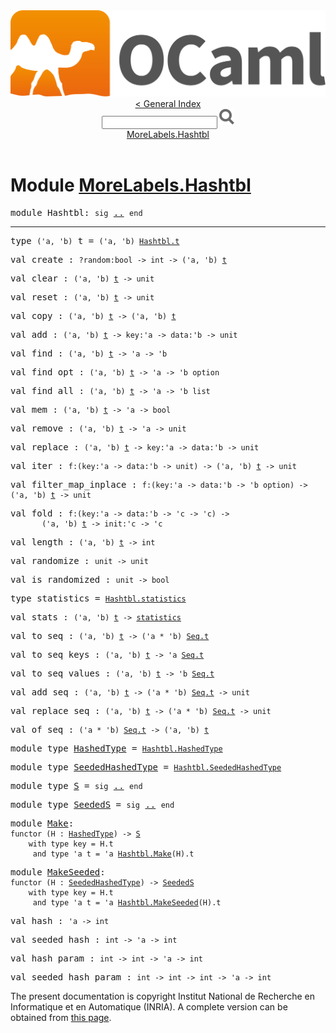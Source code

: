 <!-- ((! set title API !)) ((! set documentation !)) ((! set api !)) ((! set nobreadcrumb !)) -->
<div class="content api"><header><nav class="toc brand"><a class="brand" href="https://ocaml.org/"><img src="colour-logo-gray.svg" class="svg" alt="OCaml"></a></nav><nav class="toc"><a href="index.html">&lt; General Index</a><div class="api_search"><input type="text" name="apisearch" id="api_search" oninput="mySearch(false);" onkeypress="this.oninput();" onclick="this.oninput();" onpaste="this.oninput();">
<img src="search_icon.svg" alt="Search" class="svg" onclick="mySearch(false)"></div>
<div id="search_results"></div><div class="toc_title"><a href="#top">MoreLabels.Hashtbl</a></div><ul></ul></nav></header>

<h1>Module <a href="type_MoreLabels.Hashtbl.html">MoreLabels.Hashtbl</a></h1>

<pre><span id="MODULEHashtbl"><span class="keyword">module</span> Hashtbl</span>: <code class="code"><span class="keyword">sig</span></code> <a href="MoreLabels.Hashtbl.html">..</a> <code class="code"><span class="keyword">end</span></code></pre><hr width="100%">

<pre><span id="TYPEt"><span class="keyword">type</span> <code class="type">('a, 'b)</code> t</span> = <code class="type">('a, 'b) <a href="Hashtbl.html#TYPEt">Hashtbl.t</a></code> </pre>


<pre><span id="VALcreate"><span class="keyword">val</span> create</span> : <code class="type">?random:bool -&gt; int -&gt; ('a, 'b) <a href="MoreLabels.Hashtbl.html#TYPEt">t</a></code></pre>
<pre><span id="VALclear"><span class="keyword">val</span> clear</span> : <code class="type">('a, 'b) <a href="MoreLabels.Hashtbl.html#TYPEt">t</a> -&gt; unit</code></pre>
<pre><span id="VALreset"><span class="keyword">val</span> reset</span> : <code class="type">('a, 'b) <a href="MoreLabels.Hashtbl.html#TYPEt">t</a> -&gt; unit</code></pre>
<pre><span id="VALcopy"><span class="keyword">val</span> copy</span> : <code class="type">('a, 'b) <a href="MoreLabels.Hashtbl.html#TYPEt">t</a> -&gt; ('a, 'b) <a href="MoreLabels.Hashtbl.html#TYPEt">t</a></code></pre>
<pre><span id="VALadd"><span class="keyword">val</span> add</span> : <code class="type">('a, 'b) <a href="MoreLabels.Hashtbl.html#TYPEt">t</a> -&gt; key:'a -&gt; data:'b -&gt; unit</code></pre>
<pre><span id="VALfind"><span class="keyword">val</span> find</span> : <code class="type">('a, 'b) <a href="MoreLabels.Hashtbl.html#TYPEt">t</a> -&gt; 'a -&gt; 'b</code></pre>
<pre><span id="VALfind_opt"><span class="keyword">val</span> find_opt</span> : <code class="type">('a, 'b) <a href="MoreLabels.Hashtbl.html#TYPEt">t</a> -&gt; 'a -&gt; 'b option</code></pre>
<pre><span id="VALfind_all"><span class="keyword">val</span> find_all</span> : <code class="type">('a, 'b) <a href="MoreLabels.Hashtbl.html#TYPEt">t</a> -&gt; 'a -&gt; 'b list</code></pre>
<pre><span id="VALmem"><span class="keyword">val</span> mem</span> : <code class="type">('a, 'b) <a href="MoreLabels.Hashtbl.html#TYPEt">t</a> -&gt; 'a -&gt; bool</code></pre>
<pre><span id="VALremove"><span class="keyword">val</span> remove</span> : <code class="type">('a, 'b) <a href="MoreLabels.Hashtbl.html#TYPEt">t</a> -&gt; 'a -&gt; unit</code></pre>
<pre><span id="VALreplace"><span class="keyword">val</span> replace</span> : <code class="type">('a, 'b) <a href="MoreLabels.Hashtbl.html#TYPEt">t</a> -&gt; key:'a -&gt; data:'b -&gt; unit</code></pre>
<pre><span id="VALiter"><span class="keyword">val</span> iter</span> : <code class="type">f:(key:'a -&gt; data:'b -&gt; unit) -&gt; ('a, 'b) <a href="MoreLabels.Hashtbl.html#TYPEt">t</a> -&gt; unit</code></pre>
<pre><span id="VALfilter_map_inplace"><span class="keyword">val</span> filter_map_inplace</span> : <code class="type">f:(key:'a -&gt; data:'b -&gt; 'b option) -&gt; ('a, 'b) <a href="MoreLabels.Hashtbl.html#TYPEt">t</a> -&gt; unit</code></pre>
<pre><span id="VALfold"><span class="keyword">val</span> fold</span> : <code class="type">f:(key:'a -&gt; data:'b -&gt; 'c -&gt; 'c) -&gt;<br>       ('a, 'b) <a href="MoreLabels.Hashtbl.html#TYPEt">t</a> -&gt; init:'c -&gt; 'c</code></pre>
<pre><span id="VALlength"><span class="keyword">val</span> length</span> : <code class="type">('a, 'b) <a href="MoreLabels.Hashtbl.html#TYPEt">t</a> -&gt; int</code></pre>
<pre><span id="VALrandomize"><span class="keyword">val</span> randomize</span> : <code class="type">unit -&gt; unit</code></pre>
<pre><span id="VALis_randomized"><span class="keyword">val</span> is_randomized</span> : <code class="type">unit -&gt; bool</code></pre>
<pre><span id="TYPEstatistics"><span class="keyword">type</span> <code class="type"></code>statistics</span> = <code class="type"><a href="Hashtbl.html#TYPEstatistics">Hashtbl.statistics</a></code> </pre>


<pre><span id="VALstats"><span class="keyword">val</span> stats</span> : <code class="type">('a, 'b) <a href="MoreLabels.Hashtbl.html#TYPEt">t</a> -&gt; <a href="MoreLabels.Hashtbl.html#TYPEstatistics">statistics</a></code></pre>
<pre><span id="VALto_seq"><span class="keyword">val</span> to_seq</span> : <code class="type">('a, 'b) <a href="MoreLabels.Hashtbl.html#TYPEt">t</a> -&gt; ('a * 'b) <a href="Seq.html#TYPEt">Seq.t</a></code></pre>
<pre><span id="VALto_seq_keys"><span class="keyword">val</span> to_seq_keys</span> : <code class="type">('a, 'b) <a href="MoreLabels.Hashtbl.html#TYPEt">t</a> -&gt; 'a <a href="Seq.html#TYPEt">Seq.t</a></code></pre>
<pre><span id="VALto_seq_values"><span class="keyword">val</span> to_seq_values</span> : <code class="type">('a, 'b) <a href="MoreLabels.Hashtbl.html#TYPEt">t</a> -&gt; 'b <a href="Seq.html#TYPEt">Seq.t</a></code></pre>
<pre><span id="VALadd_seq"><span class="keyword">val</span> add_seq</span> : <code class="type">('a, 'b) <a href="MoreLabels.Hashtbl.html#TYPEt">t</a> -&gt; ('a * 'b) <a href="Seq.html#TYPEt">Seq.t</a> -&gt; unit</code></pre>
<pre><span id="VALreplace_seq"><span class="keyword">val</span> replace_seq</span> : <code class="type">('a, 'b) <a href="MoreLabels.Hashtbl.html#TYPEt">t</a> -&gt; ('a * 'b) <a href="Seq.html#TYPEt">Seq.t</a> -&gt; unit</code></pre>
<pre><span id="VALof_seq"><span class="keyword">val</span> of_seq</span> : <code class="type">('a * 'b) <a href="Seq.html#TYPEt">Seq.t</a> -&gt; ('a, 'b) <a href="MoreLabels.Hashtbl.html#TYPEt">t</a></code></pre>
<pre><span id="MODULETYPEHashedType"><span class="keyword">module type</span> <a href="MoreLabels.Hashtbl.HashedType.html">HashedType</a></span> = <code class="type"><a href="Hashtbl.HashedType.html">Hashtbl.HashedType</a></code></pre>
<pre><span id="MODULETYPESeededHashedType"><span class="keyword">module type</span> <a href="MoreLabels.Hashtbl.SeededHashedType.html">SeededHashedType</a></span> = <code class="type"><a href="Hashtbl.SeededHashedType.html">Hashtbl.SeededHashedType</a></code></pre>
<pre><span id="MODULETYPES"><span class="keyword">module type</span> <a href="MoreLabels.Hashtbl.S.html">S</a></span> = <code class="code"><span class="keyword">sig</span></code> <a href="MoreLabels.Hashtbl.S.html">..</a> <code class="code"><span class="keyword">end</span></code></pre>
<pre><span id="MODULETYPESeededS"><span class="keyword">module type</span> <a href="MoreLabels.Hashtbl.SeededS.html">SeededS</a></span> = <code class="code"><span class="keyword">sig</span></code> <a href="MoreLabels.Hashtbl.SeededS.html">..</a> <code class="code"><span class="keyword">end</span></code></pre>
<pre><span id="MODULEMake"><span class="keyword">module</span> <a href="MoreLabels.Hashtbl.Make.html">Make</a></span>: <div class="sig_block"><code class="code"><span class="keyword">functor</span>&nbsp;(</code><code class="code"><span class="constructor">H</span></code><code class="code">&nbsp;:&nbsp;</code><code class="type"><a href="MoreLabels.Hashtbl.HashedType.html">HashedType</a></code><code class="code">)&nbsp;<span class="keywordsign">-&gt;</span>&nbsp;</code><code class="type"><a href="MoreLabels.Hashtbl.S.html">S</a></code><code class="type"> 
    with type key = H.t
     and type 'a t = 'a <a href="Hashtbl.Make.html">Hashtbl.Make</a>(H).t</code></div></pre>
<pre><span id="MODULEMakeSeeded"><span class="keyword">module</span> <a href="MoreLabels.Hashtbl.MakeSeeded.html">MakeSeeded</a></span>: <div class="sig_block"><code class="code"><span class="keyword">functor</span>&nbsp;(</code><code class="code"><span class="constructor">H</span></code><code class="code">&nbsp;:&nbsp;</code><code class="type"><a href="MoreLabels.Hashtbl.SeededHashedType.html">SeededHashedType</a></code><code class="code">)&nbsp;<span class="keywordsign">-&gt;</span>&nbsp;</code><code class="type"><a href="MoreLabels.Hashtbl.SeededS.html">SeededS</a></code><code class="type"> 
    with type key = H.t
     and type 'a t = 'a <a href="Hashtbl.MakeSeeded.html">Hashtbl.MakeSeeded</a>(H).t</code></div></pre>
<pre><span id="VALhash"><span class="keyword">val</span> hash</span> : <code class="type">'a -&gt; int</code></pre>
<pre><span id="VALseeded_hash"><span class="keyword">val</span> seeded_hash</span> : <code class="type">int -&gt; 'a -&gt; int</code></pre>
<pre><span id="VALhash_param"><span class="keyword">val</span> hash_param</span> : <code class="type">int -&gt; int -&gt; 'a -&gt; int</code></pre>
<pre><span id="VALseeded_hash_param"><span class="keyword">val</span> seeded_hash_param</span> : <code class="type">int -&gt; int -&gt; int -&gt; 'a -&gt; int</code></pre>
<div class="copyright">The present documentation is copyright Institut National de Recherche en Informatique et en Automatique (INRIA). A complete version can be obtained from <a href="http://caml.inria.fr/pub/docs/manual-ocaml/">this page</a>.</div></div>